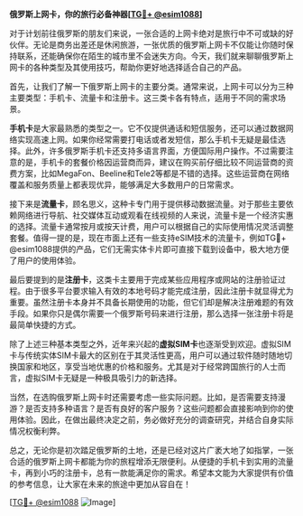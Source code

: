 **俄罗斯上网卡，你的旅行必备神器[[TG💪+ @esim1088](https://t.me/s/esim1088)]**

对于计划前往俄罗斯的朋友们来说，一张合适的上网卡绝对是旅行中不可或缺的好伙伴。无论是商务出差还是休闲旅游，一张优质的俄罗斯上网卡不仅能让你随时保持联系，还能确保你在陌生的城市里不会迷失方向。今天，我们就来聊聊俄罗斯上网卡的各种类型及其使用技巧，帮助你更好地选择适合自己的产品。

首先，让我们了解一下俄罗斯上网卡的主要分类。通常来说，上网卡可以分为三种主要类型：手机卡、流量卡和注册卡。这三类卡各有特点，适用于不同的需求场景。

**手机卡**是大家最熟悉的类型之一。它不仅提供通话和短信服务，还可以通过数据网络实现高速上网。如果你经常需要打电话或者发短信，那么手机卡无疑是最佳选择。此外，许多俄罗斯手机卡还支持多语言界面，方便国际用户操作。不过需要注意的是，手机卡的套餐价格因运营商而异，建议在购买前仔细比较不同运营商的资费方案，比如MegaFon、Beeline和Tele2等都是不错的选择。这些运营商在网络覆盖和服务质量上都表现优异，能够满足大多数用户的日常需求。

接下来是**流量卡**，顾名思义，这种卡专门用于提供移动数据流量。对于那些主要依赖网络进行导航、社交媒体互动或观看在线视频的人来说，流量卡是一个经济实惠的选择。流量卡通常按月或按天计费，用户可以根据自己的实际使用情况灵活调整套餐。值得一提的是，现在市面上还有一些支持eSIM技术的流量卡，例如TG💪+ @esim1088提供的产品，它们无需实体卡片即可直接下载到设备中，极大地方便了用户的使用体验。

最后要提到的是**注册卡**，这类卡主要用于完成某些应用程序或网站的注册验证过程。由于很多平台要求输入有效的本地号码才能完成注册，因此注册卡就显得尤为重要。虽然注册卡本身并不具备长期使用的功能，但它们却是解决注册难题的有效手段。如果你只是偶尔需要一个俄罗斯号码来进行注册，那么选择一张注册卡将是最简单快捷的方式。

除了上述三种基本类型之外，近年来兴起的**虚拟SIM卡**也逐渐受到欢迎。虚拟SIM卡与传统实体SIM卡最大的区别在于其灵活性更高，用户可以通过软件随时随地切换国家和地区，享受当地优惠的价格和服务。尤其是对于经常跨国旅行的人士而言，虚拟SIM卡无疑是一种极具吸引力的新选择。

当然，在选购俄罗斯上网卡时还需要考虑一些实际问题。比如，是否需要支持漫游？是否支持多种语言？是否有良好的客户服务？这些问题都会直接影响到你的使用体验。因此，在做出最终决定之前，务必做好充分的调查研究，并结合自身实际情况权衡利弊。

总之，无论你是初次踏足俄罗斯的土地，还是已经对这片广袤大地了如指掌，一张合适的俄罗斯上网卡都能为你的旅程增添无限便利。从便捷的手机卡到实用的流量卡，再到小巧的注册卡，总有一款能满足你的需求。希望本文能为大家提供有价值的参考信息，让大家在未来的旅途中更加从容自在！ 

[[TG💪+ @esim1088](https://t.me/s/esim1088) ![Image](https://i.postimg.cc/4NQfJmqS/Snipaste-2025-05-13-00-14-12.png)]